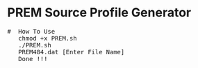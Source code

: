 # PREM Source Profile Generator
<pre>
#  How To Use
   chmod +x PREM.sh
   ./PREM.sh
   PREM484.dat [Enter File Name]
   Done !!!
